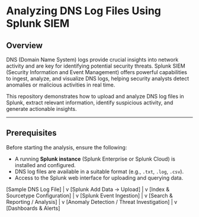# Analyzing DNS Log Files Using Splunk SIEM

## Overview
DNS (Domain Name System) logs provide crucial insights into network activity and are key for identifying potential security threats. Splunk SIEM (Security Information and Event Management) offers powerful capabilities to ingest, analyze, and visualize DNS logs, helping security analysts detect anomalies or malicious activities in real time.

This repository demonstrates how to upload and analyze DNS log files in Splunk, extract relevant information, identify suspicious activity, and generate actionable insights.

---

## Prerequisites
Before starting the analysis, ensure the following:

- A running **Splunk instance** (Splunk Enterprise or Splunk Cloud) is installed and configured.
- DNS log files are available in a suitable format (e.g., `.txt`, `.log`, `.csv`).
- Access to the Splunk web interface for uploading and querying data.

[Sample DNS Log File]
|
v
[Splunk Add Data → Upload]
|
v
[Index & Sourcetype Configuration]
|
v
[Splunk Event Ingestion]
|
v
[Search & Reporting / Analysis]
|
v
[Anomaly Detection / Threat Investigation]
|
v
[Dashboards & Alerts]
